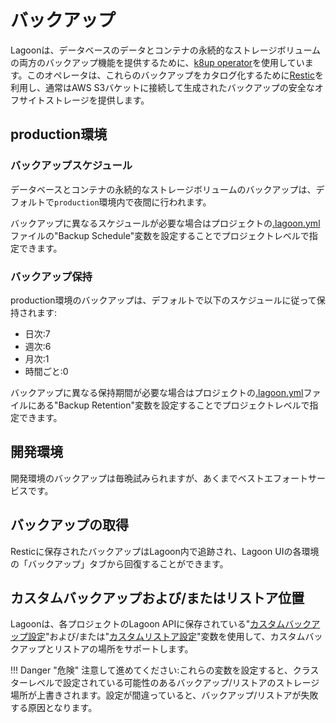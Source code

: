 # バックアップ

Lagoonは、データベースのデータとコンテナの永続的なストレージボリュームの両方のバックアップ機能を提供するために、[k8up operator](https://github.com/vshn/k8up)を使用しています。このオペレータは、これらのバックアップをカタログ化するために[Restic](https://github.com/restic/restic)を利用し、通常はAWS S3バケットに接続して生成されたバックアップの安全なオフサイトストレージを提供します。

## production環境

### バックアップスケジュール

データベースとコンテナの永続的なストレージボリュームのバックアップは、デフォルトで`production`環境内で夜間に行われます。

バックアップに異なるスケジュールが必要な場合はプロジェクトの[.lagoon.yml](../concepts-basics/lagoon-yml.md#backup-schedule)ファイルの"Backup Schedule"変数を設定することでプロジェクトレベルで指定できます。

### バックアップ保持

production環境のバックアップは、デフォルトで以下のスケジュールに従って保持されます:

* 日次:7
* 週次:6
* 月次:1
* 時間ごと:0

バックアップに異なる保持期間が必要な場合はプロジェクトの[.lagoon.yml](../concepts-basics/lagoon-yml.md#backup-retention)ファイルにある"Backup Retention"変数を設定することでプロジェクトレベルで指定できます。

## 開発環境

開発環境のバックアップは毎晩試みられますが、あくまでベストエフォートサービスです。

## バックアップの取得

Resticに保存されたバックアップはLagoon内で追跡され、Lagoon UIの各環境の「バックアップ」タブから回復することができます。

## カスタムバックアップおよび/またはリストア位置

Lagoonは、各プロジェクトのLagoon APIに保存されている"[カスタムバックアップ設定](../concepts-advanced/environment-variables.md#custom-backup-settings)"および/または"[カスタムリストア設定](../concepts-advanced/environment-variables.md#custom-restore-location)"変数を使用して、カスタムバックアップとリストアの場所をサポートします。

!!! Danger "危険"
    注意して進めてください:これらの変数を設定すると、クラスターレベルで設定されている可能性のあるバックアップ/リストアのストレージ場所が上書きされます。設定が間違っていると、バックアップ/リストアが失敗する原因となります。
